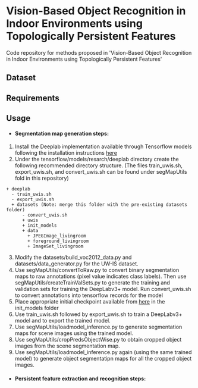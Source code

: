 # Vision-Based Object Recognition in Indoor Environments using Topologically Persistent Features
Code repository for methods proposed in 'Vision-Based Object Recognition in Indoor Environments using Topologically Persistent Features'

## Dataset

## Requirements

## Usage
* #### Segmentation map generation steps:
1. Install the Deeplab implementation available through Tensorflow models following the installation instructions [here](https://github.com/tensorflow/models/blob/master/research/deeplab/g3doc/installation.md) 
2. Under the tensorflow/models/resarch/deeplab directory create the following recommended directory structure. (The files train_uwis.sh, export_uwis.sh, and convert_uwis.sh can be found under segMapUtils fold in this repository)

```
+ deeplab
  - train_uwis.sh
  - export_uwis.sh
  + datasets (Note: merge this folder with the pre-existing datasets folder)
      - convert_uwis.sh
      + uwis
      + init_models
      + data
        + JPEGImage_livingroom
        + foreground_livingroom
        + ImageSet_livingroom
```   
  
3. Modify the datasets/build_voc2012_data.py and datasets/data_generator.py for the UW-IS dataset.
4. Use segMapUtils/convertToRaw.py to convert binary segmentation maps to raw annotations (pixel value indicates class labels). Then use segMapUtils/createTrainValSets.py to generate the training and validation sets for training the DeepLabv3+ model. Run convert_uwis.sh to convert annotations into tensorflow records for the model
5. Place appropriate initial checkpoint available from [here](https://github.com/tensorflow/models/tree/master/research/deeplab) in the init_models folder
6. Use train_uwis.sh followed by export_uwis.sh to train a DeepLabv3+ model and to export the trained model.
7. Use segMapUtils/loadmodel_inference.py to generate segmentation maps for scene images using the trained model.
8. Use segMapUtils/cropPredsObjectWise.py to obtain cropped object images from the scene segmentation map.
9. Use segMapUtils/loadmodel_inference.py again (using the same trained model) to generate object segmentatipn maps for all the cropped object images.


* #### Persistent feature extraction and recognition steps:
